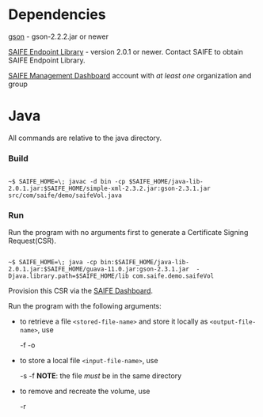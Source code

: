 # Dependencies
[gson](https://github.com/google/gson) - gson-2.2.2.jar or newer

[SAIFE Endpoint Library](http://saifeinc.com/developers/libraries/) - version 2.0.1 or newer.  Contact SAIFE to obtain SAIFE Endpoint Library.

[SAIFE Management Dashboard](https://dashboard.saifeinc.com/) account with <i/>at least one</i> organization and group

# Java
All commands are relative to the java directory.

### Build
<code>
~$ SAIFE_HOME=\<path to java lib\>; javac -d bin -cp $SAIFE_HOME/java-lib-2.0.1.jar:$SAIFE_HOME/simple-xml-2.3.2.jar:gson-2.3.1.jar src/com/saife/demo/saifeVol.java
</code>

### Run
Run the program with no arguments first to generate a Certificate Signing
Request(CSR).

<code>
~$ SAIFE_HOME=\<path to java lib\>; java -cp bin:$SAIFE_HOME/java-lib-2.0.1.jar:$SAIFE_HOME/guava-11.0.jar:gson-2.3.1.jar  -Djava.library.path=$SAIFE_HOME/lib com.saife.demo.saifeVol
</code>

Provision this CSR via the [SAIFE Dashboard](https://dashboard.saifeinc.com).

Run the program with the following arguments:

- to retrieve a file `<stored-file-name>` and store it locally as 
  `<output-file-name>`, use

    -f <stored-file-name> -o<output-file-name> 

- to store a local file `<input-file-name>`, use

    -s -f <input-file-name>
**NOTE**: the file *must* be in the same directory

- to remove and recreate the volume, use

    -r
